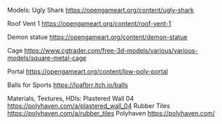 Models:
Ugly Shark
https://opengameart.org/content/ugly-shark

Roof Vent 1
https://opengameart.org/content/roof-vent-1

Demon statue
https://opengameart.org/content/demon-statue

Cage
https://www.cgtrader.com/free-3d-models/various/various-models/square-metal-cage

Portal
https://opengameart.org/content/low-poly-portal

Balls for Sports
https://loafbrr.itch.io/balls

Materials, Textures, HDIs:
Plastered Wall 04
https://polyhaven.com/a/plastered_wall_04
Rubber Tiles
https://polyhaven.com/a/rubber_tiles
Polyhaven
https://polyhaven.com/









